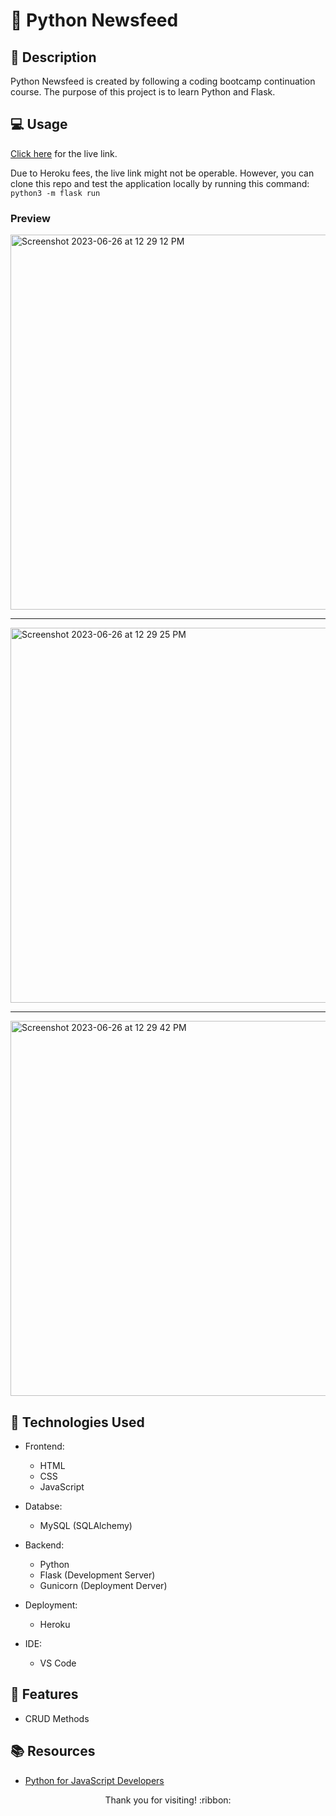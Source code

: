 # :newspaper: Python Newsfeed

## :pencil: Description

Python Newsfeed is created by following a coding bootcamp continuation course. The purpose of this project is to learn Python and Flask.

## :computer: Usage

[Click here](https://just-tech-news1-8005399aa9b7.herokuapp.com/) for the live link.

Due to Heroku fees, the live link might not be operable. However, you can clone this repo and test the application locally by running this command:
```python3 -m flask run```

### Preview

<img width="600" alt="Screenshot 2023-06-26 at 12 29 12 PM" src="https://github.com/hbarry89/python-newsfeed/assets/106551259/f912136c-cab6-4823-8028-ac559c32cd64">

---

<img width="600" alt="Screenshot 2023-06-26 at 12 29 25 PM" src="https://github.com/hbarry89/python-newsfeed/assets/106551259/252a7381-bde2-48ca-b441-f6058adbf917">

---

<img width="600" alt="Screenshot 2023-06-26 at 12 29 42 PM" src="https://github.com/hbarry89/python-newsfeed/assets/106551259/ab6fc526-266a-46a1-b930-c69af82757e0">


## :wrench: Technologies Used

- Frontend:
    - HTML
    - CSS
    - JavaScript

- Databse:
    - MySQL (SQLAlchemy)

- Backend:
    - Python
    - Flask (Development Server)
    - Gunicorn (Deployment Derver)

- Deployment:
    - Heroku

- IDE:
    - VS Code

## :star2: Features

- CRUD Methods

## :books: Resources

- [Python for JavaScript Developers](https://coding-boot-camp.github.io/continuation-courses/python)

<p align="center">Thank you for visiting! :ribbon:</p>